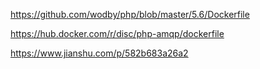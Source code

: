 https://github.com/wodby/php/blob/master/5.6/Dockerfile

https://hub.docker.com/r/disc/php-amqp/dockerfile

https://www.jianshu.com/p/582b683a26a2